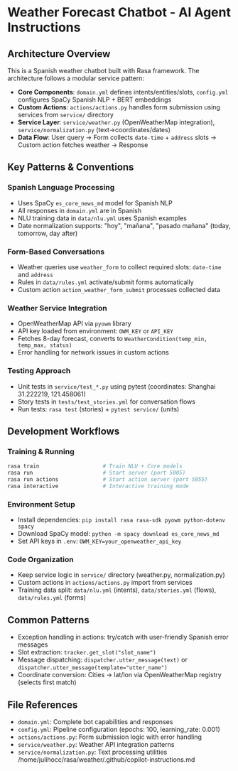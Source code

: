 # Weather Forecast Chatbot - AI Agent Instructions

## Architecture Overview
This is a Spanish weather chatbot built with Rasa framework. The architecture follows a modular service pattern:

- **Core Components**: `domain.yml` defines intents/entities/slots, `config.yml` configures SpaCy Spanish NLP + BERT embeddings
- **Custom Actions**: `actions/actions.py` handles form submission using services from `service/` directory
- **Service Layer**: `service/weather.py` (OpenWeatherMap integration), `service/normalization.py` (text→coordinates/dates)
- **Data Flow**: User query → Form collects `date-time` + `address` slots → Custom action fetches weather → Response

## Key Patterns & Conventions

### Spanish Language Processing
- Uses SpaCy `es_core_news_md` model for Spanish NLP
- All responses in `domain.yml` are in Spanish
- NLU training data in `data/nlu.yml` uses Spanish examples
- Date normalization supports: "hoy", "mañana", "pasado mañana" (today, tomorrow, day after)

### Form-Based Conversations
- Weather queries use `weather_form` to collect required slots: `date-time` and `address`
- Rules in `data/rules.yml` activate/submit forms automatically
- Custom action `action_weather_form_submit` processes collected data

### Weather Service Integration
- OpenWeatherMap API via `pyowm` library
- API key loaded from environment: `OWM_KEY` or `API_KEY`
- Fetches 8-day forecast, converts to `WeatherCondition(temp_min, temp_max, status)`
- Error handling for network issues in custom actions

### Testing Approach
- Unit tests in `service/test_*.py` using pytest (coordinates: Shanghai 31.222219, 121.458061)
- Story tests in `tests/test_stories.yml` for conversation flows
- Run tests: `rasa test` (stories) + `pytest service/` (units)

## Development Workflows

### Training & Running
```bash
rasa train                    # Train NLU + Core models
rasa run                      # Start server (port 5005)
rasa run actions              # Start action server (port 5055)
rasa interactive              # Interactive training mode
```

### Environment Setup
- Install dependencies: `pip install rasa rasa-sdk pyowm python-dotenv spacy`
- Download SpaCy model: `python -m spacy download es_core_news_md`
- Set API keys in `.env`: `OWM_KEY=your_openweather_api_key`

### Code Organization
- Keep service logic in `service/` directory (weather.py, normalization.py)
- Custom actions in `actions/actions.py` import from services
- Training data split: `data/nlu.yml` (intents), `data/stories.yml` (flows), `data/rules.yml` (forms)

## Common Patterns
- Exception handling in actions: try/catch with user-friendly Spanish error messages
- Slot extraction: `tracker.get_slot("slot_name")`
- Message dispatching: `dispatcher.utter_message(text)` or `dispatcher.utter_message(template="utter_name")`
- Coordinate conversion: Cities → lat/lon via OpenWeatherMap registry (selects first match)

## File References
- `domain.yml`: Complete bot capabilities and responses
- `config.yml`: Pipeline configuration (epochs: 100, learning_rate: 0.001)
- `actions/actions.py`: Form submission logic with error handling
- `service/weather.py`: Weather API integration patterns
- `service/normalization.py`: Text processing utilities</content>
<parameter name="filePath">/home/julihocc/rasa/weather/.github/copilot-instructions.md